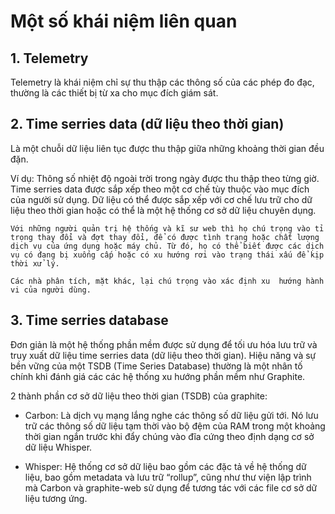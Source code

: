# Một số khái niệm liên quan

## 1.	Telemetry

Telemetry là khái niệm chỉ sự thu thập các thông số của các phép đo đạc, thường là các thiết bị từ xa cho mục đích giám sát. 

## 2.	Time serries data (dữ liệu theo thời gian)

Là một chuỗi dữ liệu liên tục được thu thập giữa những khoảng thời gian đều đặn. 

Ví dụ: Thông số nhiệt độ ngoài trời trong ngày được thu thập theo từng giờ. 
Time serries data được sắp xếp theo một cơ chế tùy thuộc vào mục đích của người sử dụng. Dữ liệu có thể được sắp xếp với cơ chế lưu trữ cho dữ liệu theo thời gian hoặc có thể là một hệ thống cơ sở dữ liệu chuyên dụng.

	Với những người quản trị hệ thống và kĩ sư web thì họ chú trọng vào tỉ trọng thay đổi và đợt thay đổi, để có được tình trạng hoặc chất lượng dịch vụ của ứng dụng hoặc máy chủ. Từ đó, họ có thể biết được các dịch vụ có đang bị xuống cấp hoặc có xu hướng rơi vào trạng thái xấu để kịp thời xử lý.

	Các nhà phân tích, mặt khác, lại chú trọng vào xác định xu  hướng hành vi của người dùng. 

## 3.	Time serries database 

Đơn giản là một hệ thống phần mềm được sử dụng để tối ưu hóa lưu trữ và truy xuất dữ liệu time serries data (dữ liệu theo thời gian). Hiệu năng và sự bền vững của một TSDB (Time Series Database) thường là một nhân tố chính khi đánh giá các các hệ thống xu hướng phần mềm như Graphite.

2 thành phần cơ sở dữ liệu theo thời gian (TSDB) của graphite:

- Carbon: Là dịch vụ mạng lắng nghe các thông số dữ liệu gửi tới. Nó lưu trữ các thông số dữ liệu tạm thời vào bộ đệm của RAM trong một khoảng thời gian ngắn trước khi đẩy chúng vào đĩa cứng theo định dạng cơ sở dữ liệu Whisper. 

- Whisper: Hệ thống cơ sở dữ liệu bao gồm các đặc tả về hệ thống dữ liệu, bao gồm metadata và lưu trữ “rollup”, cũng như thư viện lập trình mà Carbon và graphite-web  sử dụng để tương tác với các file cơ sở dữ liệu tương ứng. 
